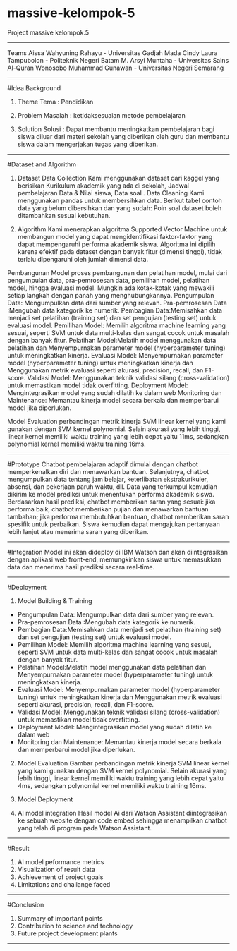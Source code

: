 # massive-kelompok-5
Project massive kelompok.5
________________________
Teams
Aissa Wahyuning Rahayu - Universitas Gadjah Mada
Cindy Laura Tampubolon - Politeknik Negeri Batam
M. Arsyi Muntaha - Universitas Sains Al-Quran Wonosobo
Muhammad Gunawan - Universitas Negeri Semarang
____________________________________________________

#Idea Background
1. Theme
Tema : Pendidikan

2. Problem
Masalah :  ketidaksesuaian metode pembelajaran

3. Solution
Solusi : Dapat membantu meningkatkan pembelajaran bagi siswa diluar dari materi sekolah yang diberikan oleh guru dan membantu siswa dalam mengerjakan tugas yang diberikan.
___________________________________________________
#Dataset and Algorithm
1. Dataset
Data Collection
Kami menggunakan dataset dari kaggel yang berisikan Kurikulum akademik yang ada di sekolah, Jadwal pembelajaran
Data & Nilai siswa, Data soal
.
Data Cleaning
Kami menggunakan pandas untuk membersihkan data. Berikut tabel contoh data yang belum dibersihkan dan yang sudah:
Poin soal dataset boleh ditambahkan sesuai kebutuhan.

2. Algorithm
Kami menerapkan algoritma Supported Vector Machine untuk membangun model yang dapat mengidentifikasi faktor-faktor yang dapat mempengaruhi performa akademik siswa. Algoritma ini dipilih karena efektif pada dataset dengan banyak fitur (dimensi tinggi),  tidak terlalu dipengaruhi oleh jumlah dimensi data.

Pembangunan Model
proses pembangunan dan  pelatihan model, mulai dari pengumpulan data, pra-pemrosesan data, pemilihan model, pelatihan model, hingga evaluasi model. Mungkin ada kotak-kotak yang mewakili setiap  langkah dengan panah yang menghubungkannya. 
Pengumpulan Data: Mengumpulkan data dari sumber yang relevan.
Pra-pemrosesan Data :Mengubah data kategorik ke numerik.
Pembagian Data:Memisahkan data menjadi set pelatihan (training set) dan set pengujian (testing set) untuk evaluasi model.
Pemilihan Model: Memilih algoritma machine learning yang sesuai, seperti SVM untuk data multi-kelas dan sangat cocok untuk masalah dengan banyak fitur.
Pelatihan Model:Melatih model menggunakan data pelatihan dan Menyempurnakan parameter model (hyperparameter tuning) untuk meningkatkan kinerja.
Evaluasi Model: Menyempurnakan parameter model (hyperparameter tuning) untuk meningkatkan kinerja dan Menggunakan metrik evaluasi seperti akurasi, precision, recall, dan F1-score.
Validasi Model: Menggunakan teknik validasi silang (cross-validation) untuk memastikan model tidak overfitting.
Deployment Model: Mengintegrasikan model yang sudah dilatih ke dalam web
Monitoring dan Maintenance: Memantau kinerja model secara berkala dan memperbarui model jika diperlukan.


Model Evaluation
perbandingan metrik kinerja SVM linear kernel yang kami gunakan dengan SVM kernel polynomial. Selain akurasi yang lebih tinggi, linear kernel memiliki waktu training yang lebih cepat yaitu 11ms, sedangkan polynomial kernel memiliki waktu training 16ms.
___________________________________________________
#Prototype
Chatbot pembelajaran adaptif dimulai dengan chatbot memperkenalkan diri dan menawarkan bantuan. Selanjutnya, chatbot mengumpulkan data tentang jam belajar, keterlibatan ekstrakurikuler, absensi, dan pekerjaan paruh waktu, dll. Data yang terkumpul kemudian dikirim ke model prediksi untuk menentukan performa akademik siswa. Berdasarkan hasil prediksi, chatbot memberikan saran yang sesuai: jika performa baik, chatbot memberikan pujian dan menawarkan bantuan tambahan; jika performa membutuhkan bantuan, chatbot memberikan saran spesifik untuk perbaikan. Siswa kemudian dapat mengajukan pertanyaan lebih lanjut atau menerima saran yang diberikan.

___________________________________________________
#Integration
 Model ini akan dideploy di IBM Watson dan akan diintegrasikan dengan aplikasi web front-end, memungkinkan siswa untuk memasukkan data dan menerima hasil prediksi secara real-time.

___________________________________________________
#Deployment
1. Model Building & Training
-  Pengumpulan Data: Mengumpulkan data dari sumber yang relevan.
- Pra-pemrosesan Data :Mengubah data kategorik ke numerik.
- Pembagian Data:Memisahkan data menjadi set pelatihan (training set) dan set pengujian (testing set) untuk evaluasi model.
- Pemilihan Model: Memilih algoritma machine learning yang sesuai, seperti SVM untuk data multi-kelas dan sangat cocok untuk masalah dengan banyak fitur.
- Pelatihan Model:Melatih model menggunakan data pelatihan dan Menyempurnakan parameter model (hyperparameter tuning) untuk meningkatkan kinerja.
- Evaluasi Model: Menyempurnakan parameter model (hyperparameter tuning) untuk meningkatkan kinerja dan Menggunakan metrik evaluasi seperti akurasi, precision, recall, dan F1-score.
- Validasi Model: Menggunakan teknik validasi silang (cross-validation) untuk memastikan model tidak overfitting.
- Deployment Model: Mengintegrasikan model yang sudah dilatih ke dalam web
- Monitoring dan Maintenance: Memantau kinerja model secara berkala dan memperbarui model jika diperlukan.
2. Model Evaluation
 Gambar perbandingan metrik kinerja SVM linear kernel yang kami gunakan dengan SVM kernel polynomial. Selain akurasi yang lebih tinggi, linear kernel memiliki waktu training yang lebih cepat yaitu 4ms, sedangkan polynomial kernel memiliki waktu training 16ms.
3. Model Deployment

4. AI model integration
Hasil model Ai dari Watson Assistant diintegrasikan ke sebuah website dengan code embed sehingga menampilkan chatbot yang telah di program pada Watson Assistant.   

___________________________________________________
#Result
1. AI model peformance metrics
2. Visualization of result data
3. Achievement of project goals
4. Limitations and challange faced

___________________________________________________
#Conclusion
1. Summary of important points
2. Contribution to science and technology
3. Future project development plants
   

___________________________________________________

